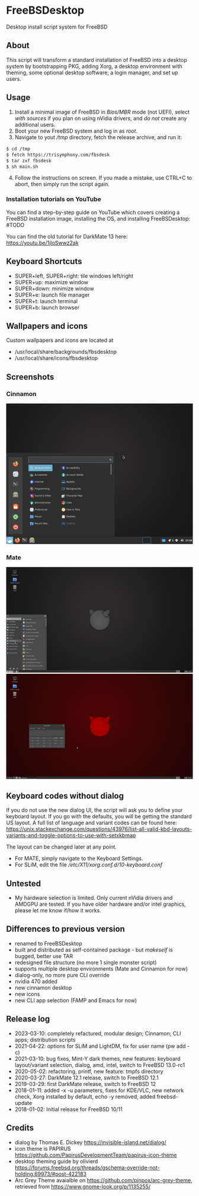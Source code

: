 # FreeBSDesktop
Desktop install script system for FreeBSD

## About
This script will transform a standard installation of FreeBSD into a desktop system by bootstrapping PKG, adding Xorg, a desktop environment with theming, some optional desktop software, a login manager, and set up users.

## Usage
1. Install a minimal image of FreeBSD in *Bios/MBR* mode (not UEFI), select *with sources* if you plan on using nVidia drivers, and *do not* create any additional users.
2. Boot your new FreeBSD system and log in as *root*.
3. Navigate to yout */tmp* directory, fetch the release archive, and run it:
```
$ cd /tmp
$ fetch https://trisymphony.com/fbsdesk
$ tar zxf fbsdesk
$ sh main.sh
```
4. Follow the instructions on screen. If you made a mistake, use CTRL+C to abort, then simply run the script again.

### Installation tutorials on YouTube
You can find a step-by-step guide on YouTube which covers creating a FreeBSD installation image, installing the OS, and installing FreeBSDesktop: #TODO

You can find the old tutorial for DarkMate 13 here: https://youtu.be/1jIoSwwz2ak

## Keyboard Shortcuts
- SUPER+left, SUPER+right: tile windows left/right
- SUPER+up: maximize window
- SUPER+down: minimize window
- SUPER+e: launch file manager
- SUPER+t: launch terminal
- SUPER+b: launch browser

## Wallpapers and icons
Custom wallpapers and icons are located at
- /usr/local/share/backgrounds/fbsdesktop
- /usr/local/share/icons/fbsdesktop

## Screenshots
### Cinnamon
![PIC Desktop](screenshots/cinnamon-13a.png)
### Mate
![PIC Desktop](screenshots/mate-12a.png)
![PIC Desktop](screenshots/mate-12c.png)

## Keyboard codes without dialog
If you do not use the new dialog UI, the script will ask you to define your keyboard layout. If you go with the defaults, you will be getting the standard US layout. A full list of language and variant codes can be found here: https://unix.stackexchange.com/questions/43976/list-all-valid-kbd-layouts-variants-and-toggle-options-to-use-with-setxkbmap

The layout can be changed later at any point. 
- For MATE, simply navigate to the Keyboard Settings. 
- For SLiM, edit the file */etc/X11/xorg.conf.d/10-keyboard.conf*

## Untested
- My hardware selection is limited. Only current nVidia drivers and AMDGPU are tested. If you have older hardware and/or intel graphics, please let me know if/how it works.

## Differences to previous version
- renamed to FreeBSDesktop
- built and distributed as self-contained package - but *makeself* is bugged, better use TAR
- redesigned file structure (no more 1 single monster script)
- supports multiple desktop environments (Mate and Cinnamon for now)
- dialog-only, no more pure CLI override
- nvidia 470 added
- new cinnamon desktop
- new icons
- new CLI app selection (FAMP and Emacs for now)

## Release log
- 2023-03-10: completely refactured, modular design; Cinnamon; CLI apps; distribution scripts
- 2021-04-22: options for SLiM and LightDM, fix for user name (pw add -c)
- 2021-03-10: bug fixes, Mint-Y dark themes, new features: keyboard layout/variant selection, dialog, amd, intel, switch to FreeBSD 13.0-rc1
- 2020-05-02: refactoring, printf, new feature: tmpfs directory
- 2020-03-27: DarkMate 12.1 release, switch to FreeBSD 12.1
- 2019-03-29: first DarkMate release, switch to FreeBSD 12
- 2018-01-11: added -x -u parameters, fixes for KDE/VLC, new network check, Xorg installed by default, echo -y removed, added freebsd-update
- 2018-01-02: Initial release for FreeBSD 10/11

## Credits
- dialog by Thomas E. Dickey https://invisible-island.net/dialog/
- icon theme is PAPIRUS https://github.com/PapirusDevelopmentTeam/papirus-icon-theme
- desktop theming guide by olivierd https://forums.freebsd.org/threads/gschema-override-not-holding.69973/#post-422183
- Arc Grey Theme avaialble on https://github.com/pinpox/arc-grey-theme, retrieved from https://www.gnome-look.org/p/1135255/
